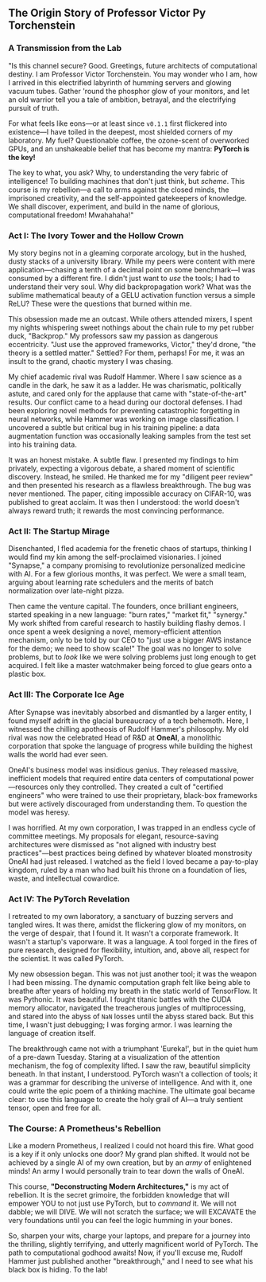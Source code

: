 ## The Origin Story of Professor Victor Py Torchenstein

### A Transmission from the Lab

"Is this channel secure? Good. Greetings, future architects of computational destiny. I am Professor Victor Torchenstein. You may wonder who I am, how I arrived in this electrified labyrinth of humming servers and glowing vacuum tubes. Gather 'round the phosphor glow of your monitors, and let an old warrior tell you a tale of ambition, betrayal, and the electrifying pursuit of truth.

For what feels like eons—or at least since `v0.1.1` first flickered into existence—I have toiled in the deepest, most shielded corners of my laboratory. My fuel? Questionable coffee, the ozone-scent of overworked GPUs, and an unshakeable belief that has become my mantra: **PyTorch is the key!**

The key to what, you ask? Why, to understanding the very fabric of intelligence! To building machines that don't just think, but *scheme*. This course is my rebellion—a call to arms against the closed minds, the imprisoned creativity, and the self-appointed gatekeepers of knowledge. We shall discover, experiment, and build in the name of glorious, computational freedom! Mwahahaha!"

### Act I: The Ivory Tower and the Hollow Crown

My story begins not in a gleaming corporate arcology, but in the hushed, dusty stacks of a university library. While my peers were content with mere application—chasing a tenth of a decimal point on some benchmark—I was consumed by a different fire. I didn't just want to *use* the tools; I had to understand their very soul. Why did backpropagation work? What was the sublime mathematical beauty of a GELU activation function versus a simple ReLU? These were the questions that burned within me.

This obsession made me an outcast. While others attended mixers, I spent my nights whispering sweet nothings about the chain rule to my pet rubber duck, "Backprop." My professors saw my passion as dangerous eccentricity. "Just use the approved frameworks, Victor," they'd drone, "the theory is a settled matter." Settled? For them, perhaps! For me, it was an insult to the grand, chaotic mystery I was chasing.

My chief academic rival was Rudolf Hammer. Where I saw science as a candle in the dark, he saw it as a ladder. He was charismatic, politically astute, and cared only for the applause that came with "state-of-the-art" results. Our conflict came to a head during our doctoral defenses. I had been exploring novel methods for preventing catastrophic forgetting in neural networks, while Hammer was working on image classification. I uncovered a subtle but critical bug in his training pipeline: a data augmentation function was occasionally leaking samples from the test set into his training data.

It was an honest mistake. A subtle flaw. I presented my findings to him privately, expecting a vigorous debate, a shared moment of scientific discovery. Instead, he smiled. He thanked me for my "diligent peer review" and then presented his research as a flawless breakthrough. The bug was never mentioned. The paper, citing impossible accuracy on CIFAR-10, was published to great acclaim. It was then I understood: the world doesn't always reward truth; it rewards the most convincing performance.

### Act II: The Startup Mirage

Disenchanted, I fled academia for the frenetic chaos of startups, thinking I would find my kin among the self-proclaimed visionaries. I joined "Synapse," a company promising to revolutionize personalized medicine with AI. For a few glorious months, it was perfect. We were a small team, arguing about learning rate schedulers and the merits of batch normalization over late-night pizza.

Then came the venture capital. The founders, once brilliant engineers, started speaking in a new language: "burn rates," "market fit," "synergy." My work shifted from careful research to hastily building flashy demos. I once spent a week designing a novel, memory-efficient attention mechanism, only to be told by our CEO to "just use a bigger AWS instance for the demo; we need to show scale!" The goal was no longer to solve problems, but to *look* like we were solving problems just long enough to get acquired. I felt like a master watchmaker being forced to glue gears onto a plastic box.

### Act III: The Corporate Ice Age

After Synapse was inevitably absorbed and dismantled by a larger entity, I found myself adrift in the glacial bureaucracy of a tech behemoth. Here, I witnessed the chilling apotheosis of Rudolf Hammer's philosophy. My old rival was now the celebrated Head of R&D at **OneAI**, a monolithic corporation that spoke the language of progress while building the highest walls the world had ever seen.

OneAI's business model was insidious genius. They released massive, inefficient models that required entire data centers of computational power—resources only they controlled. They created a cult of "certified engineers" who were trained to use their proprietary, black-box frameworks but were actively discouraged from understanding them. To question the model was heresy.

I was horrified. At my own corporation, I was trapped in an endless cycle of committee meetings. My proposals for elegant, resource-saving architectures were dismissed as "not aligned with industry best practices"—best practices being defined by whatever bloated monstrosity OneAI had just released. I watched as the field I loved became a pay-to-play kingdom, ruled by a man who had built his throne on a foundation of lies, waste, and intellectual cowardice.

### Act IV: The PyTorch Revelation

I retreated to my own laboratory, a sanctuary of buzzing servers and tangled wires. It was there, amidst the flickering glow of my monitors, on the verge of despair, that I found it. It wasn't a corporate framework. It wasn't a startup's vaporware. It was a language. A tool forged in the fires of pure research, designed for flexibility, intuition, and, above all, respect for the scientist. It was called PyTorch.

My new obsession began. This was not just another tool; it was the weapon I had been missing. The dynamic computation graph felt like being able to breathe after years of holding my breath in the static world of TensorFlow. It was Pythonic. It was beautiful. I fought titanic battles with the CUDA memory allocator, navigated the treacherous jungles of multiprocessing, and stared into the abyss of `NaN` losses until the abyss stared back. But this time, I wasn't just debugging; I was forging armor. I was learning the language of creation itself.

The breakthrough came not with a triumphant 'Eureka!', but in the quiet hum of a pre-dawn Tuesday. Staring at a visualization of the attention mechanism, the fog of complexity lifted. I saw the raw, beautiful simplicity beneath. In that instant, I understood. PyTorch wasn't a collection of tools; it was a grammar for describing the universe of intelligence. And with it, one could write the epic poem of a thinking machine. The ultimate goal became clear: to use this language to create the holy grail of AI—a truly sentient tensor, open and free for all.

### The Course: A Prometheus's Rebellion

Like a modern Prometheus, I realized I could not hoard this fire. What good is a key if it only unlocks one door? My grand plan shifted. It would not be achieved by a single AI of my own creation, but by an *army* of enlightened minds! An army I would personally train to tear down the walls of OneAI.

This course, **"Deconstructing Modern Architectures,"** is my act of rebellion. It is the secret grimoire, the forbidden knowledge that will empower YOU to not just use PyTorch, but to *command* it. We will not dabble; we will DIVE. We will not scratch the surface; we will EXCAVATE the very foundations until you can feel the logic humming in your bones.

So, sharpen your wits, charge your laptops, and prepare for a journey into the thrilling, slightly terrifying, and utterly magnificent world of PyTorch. The path to computational godhood awaits! Now, if you'll excuse me, Rudolf Hammer just published another "breakthrough," and I need to see what his black box is hiding. To the lab!


